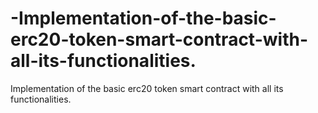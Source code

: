 # -Implementation-of-the-basic-erc20-token-smart-contract-with-all-its-functionalities.
 Implementation of the basic erc20 token smart contract with all its functionalities.
